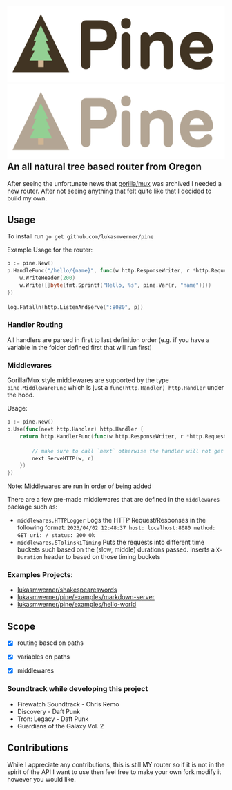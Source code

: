 ![Logo](./images/Pine_Logo_Dark.png#gh-light-mode-only)
![Logo](./images/Pine_Logo_Light.png#gh-dark-mode-only)
An all natural tree based router from Oregon
---
After seeing the unfortunate news that [gorilla/mux](https://github.com/gorilla/mux) was archived I needed a new router. After not seeing anything that felt quite like that I decided to build my own.

## Usage
To install run `go get github.com/lukasmwerner/pine`

Example Usage for the router:
```go
p := pine.New()
p.HandleFunc("/hello/{name}", func(w http.ResponseWriter, r *http.Request) {
	w.WriteHeader(200)
	w.Write([]byte(fmt.Sprintf("Hello, %s", pine.Var(r, "name"))))
})

log.Fatalln(http.ListenAndServe(":8080", p))
```

### Handler Routing
All handlers are parsed in first to last definition order (e.g. if you have a variable in the folder defined first that will run first)


### Middlewares
Gorilla/Mux style middlewares are supported by the type `pine.MiddlewareFunc` which is just a `func(http.Handler) http.Handler` under the hood.

Usage:
```go
p := pine.New()
p.Use(func(next http.Handler) http.Handler {
	return http.HandlerFunc(func(w http.ResponseWriter, r *http.Request) {

		// make sure to call `next` otherwise the handler will not get called
		next.ServeHTTP(w, r)
	})
})
```
Note: Middlewares are run in order of being added

There are a few pre-made middlewares that are defined in the `middlewares` package such as:
* `middlewares.HTTPLogger` Logs the HTTP Request/Responses in the following format: `2023/04/02 12:48:37 host: localhost:8080 method: GET uri: / status: 200 Ok`
* `middlewares.STolinskiTiming` Puts the requests into different time buckets such based on the (slow, middle) durations passed. Inserts a `X-Duration` header to based on those timing buckets

### Examples Projects:

* [lukasmwerner/shakespeareswords](https://github.com/lukasmwerner/shakespeareswords)
* [lukasmwerner/pine/examples/markdown-server](https://github.com/lukasmwerner/pine/tree/main/examples/markdown-server)
* [lukasmwerner/pine/examples/hello-world](https://github.com/lukasmwerner/pine/tree/main/examples/hello-world)

## Scope
* [x] routing based on paths
* [x] variables on paths
* [x] middlewares


### Soundtrack while developing this project
* Firewatch Soundtrack - Chris Remo
* Discovery - Daft Punk
* Tron: Legacy - Daft Punk
* Guardians of the Galaxy Vol. 2


## Contributions
While I appreciate any contributions, this is still MY router so if it is not in the spirit of the API I want to use then feel free to make your own fork modify it however you would like.
